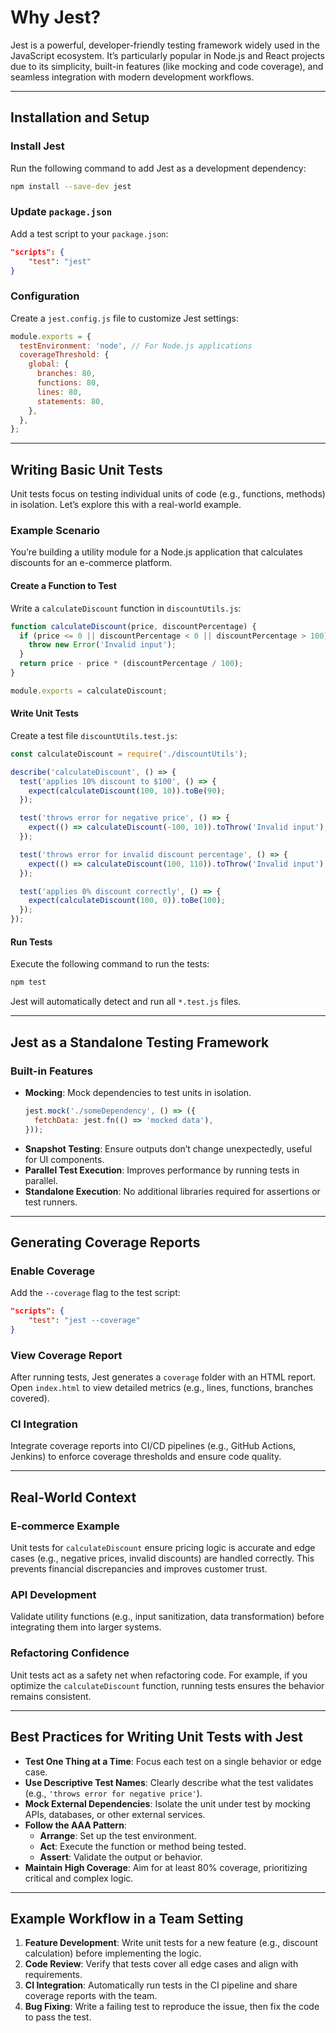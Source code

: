 # Why Jest?

Jest is a powerful, developer-friendly testing framework widely used in the JavaScript ecosystem. It’s particularly popular in Node.js and React projects due to its simplicity, built-in features (like mocking and code coverage), and seamless integration with modern development workflows.

---

## Installation and Setup

### Install Jest

Run the following command to add Jest as a development dependency:

```bash
npm install --save-dev jest
```

### Update `package.json`

Add a test script to your `package.json`:

```json
"scripts": {
    "test": "jest"
}
```

### Configuration

Create a `jest.config.js` file to customize Jest settings:

```javascript
module.exports = {
  testEnvironment: 'node', // For Node.js applications
  coverageThreshold: {
    global: {
      branches: 80,
      functions: 80,
      lines: 80,
      statements: 80,
    },
  },
};
```

---

## Writing Basic Unit Tests

Unit tests focus on testing individual units of code (e.g., functions, methods) in isolation. Let’s explore this with a real-world example.

### Example Scenario

You’re building a utility module for a Node.js application that calculates discounts for an e-commerce platform.

#### Create a Function to Test

Write a `calculateDiscount` function in `discountUtils.js`:

```javascript
function calculateDiscount(price, discountPercentage) {
  if (price <= 0 || discountPercentage < 0 || discountPercentage > 100) {
    throw new Error('Invalid input');
  }
  return price - price * (discountPercentage / 100);
}

module.exports = calculateDiscount;
```

#### Write Unit Tests

Create a test file `discountUtils.test.js`:

```javascript
const calculateDiscount = require('./discountUtils');

describe('calculateDiscount', () => {
  test('applies 10% discount to $100', () => {
    expect(calculateDiscount(100, 10)).toBe(90);
  });

  test('throws error for negative price', () => {
    expect(() => calculateDiscount(-100, 10)).toThrow('Invalid input');
  });

  test('throws error for invalid discount percentage', () => {
    expect(() => calculateDiscount(100, 110)).toThrow('Invalid input');
  });

  test('applies 0% discount correctly', () => {
    expect(calculateDiscount(100, 0)).toBe(100);
  });
});
```

#### Run Tests

Execute the following command to run the tests:

```bash
npm test
```

Jest will automatically detect and run all `*.test.js` files.

---

## Jest as a Standalone Testing Framework

### Built-in Features

- **Mocking**: Mock dependencies to test units in isolation.
  ```javascript
  jest.mock('./someDependency', () => ({
    fetchData: jest.fn(() => 'mocked data'),
  }));
  ```
- **Snapshot Testing**: Ensure outputs don’t change unexpectedly, useful for UI components.
- **Parallel Test Execution**: Improves performance by running tests in parallel.
- **Standalone Execution**: No additional libraries required for assertions or test runners.

---

## Generating Coverage Reports

### Enable Coverage

Add the `--coverage` flag to the test script:

```json
"scripts": {
    "test": "jest --coverage"
}
```

### View Coverage Report

After running tests, Jest generates a `coverage` folder with an HTML report. Open `index.html` to view detailed metrics (e.g., lines, functions, branches covered).

### CI Integration

Integrate coverage reports into CI/CD pipelines (e.g., GitHub Actions, Jenkins) to enforce coverage thresholds and ensure code quality.

---

## Real-World Context

### E-commerce Example

Unit tests for `calculateDiscount` ensure pricing logic is accurate and edge cases (e.g., negative prices, invalid discounts) are handled correctly. This prevents financial discrepancies and improves customer trust.

### API Development

Validate utility functions (e.g., input sanitization, data transformation) before integrating them into larger systems.

### Refactoring Confidence

Unit tests act as a safety net when refactoring code. For example, if you optimize the `calculateDiscount` function, running tests ensures the behavior remains consistent.

---

## Best Practices for Writing Unit Tests with Jest

- **Test One Thing at a Time**: Focus each test on a single behavior or edge case.
- **Use Descriptive Test Names**: Clearly describe what the test validates (e.g., `'throws error for negative price'`).
- **Mock External Dependencies**: Isolate the unit under test by mocking APIs, databases, or other external services.
- **Follow the AAA Pattern**:
  - **Arrange**: Set up the test environment.
  - **Act**: Execute the function or method being tested.
  - **Assert**: Validate the output or behavior.
- **Maintain High Coverage**: Aim for at least 80% coverage, prioritizing critical and complex logic.

---

## Example Workflow in a Team Setting

1. **Feature Development**: Write unit tests for a new feature (e.g., discount calculation) before implementing the logic.
2. **Code Review**: Verify that tests cover all edge cases and align with requirements.
3. **CI Integration**: Automatically run tests in the CI pipeline and share coverage reports with the team.
4. **Bug Fixing**: Write a failing test to reproduce the issue, then fix the code to pass the test.
